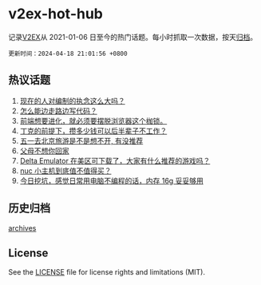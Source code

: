# v2ex-hot-hub

 记录[V2EX](https://www.v2ex.com/)从 2021-01-06 日至今的热门话题。每小时抓取一次数据，按天[归档](archives)。

`更新时间：2024-04-18 21:01:56 +0800`

## 热议话题

1. [现在的人对编制的执念这么大吗？](https://www.v2ex.com/t/1033459)
1. [怎么能边走路边写代码？](https://www.v2ex.com/t/1033421)
1. [前端想要进化，就必须要摆脱浏览器这个枷锁。](https://www.v2ex.com/t/1033484)
1. [丁克的前提下，攒多少钱可以后半辈子不工作？](https://www.v2ex.com/t/1033524)
1. [五一去北京旅游是不是想不开, 有没推荐](https://www.v2ex.com/t/1033518)
1. [父母不想你回家](https://www.v2ex.com/t/1033612)
1. [Delta Emulator 在美区可下载了，大家有什么推荐的游戏吗？](https://www.v2ex.com/t/1033473)
1. [nuc 小主机到底值不值得买？](https://www.v2ex.com/t/1033486)
1. [今日挖坑，感觉日常用电脑不编程的话，内存 16g 妥妥够用](https://www.v2ex.com/t/1033408)

## 历史归档

[archives](archives)

## License

See the [LICENSE](LICENSE) file for license rights and limitations (MIT).
